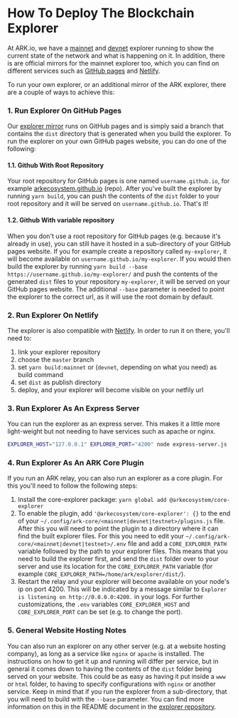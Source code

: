# How To Deploy The Blockchain Explorer

At ARK.io, we have a [mainnet](https://explorer.ark.io) and [devnet](https://dexplorer.ark.io) explorer running to show the current state of the network and what is happening on it. In addition, there is are official mirrors for the mainnet explorer too, which you can find on different services such as [GitHub pages](https://arkecosystem.github.io/explorer/) and [Netlify](https://ark-explorer.netlify.com/#/).

To run your own explorer, or an additional mirror of the ARK explorer, there are a couple of ways to achieve this:

### 1. Run Explorer On GitHub Pages

Our [explorer mirror](https://arkecosystem.github.io/explorer/) runs on GitHub pages and is simply said a branch that contains the `dist` directory that is generated when you build the explorer. To run the explorer on your own GitHub pages website, you can do one of the following:

#### 1.1. Github With Root Repository

Your root repository for GitHub pages is one named `username.github.io`, for example [arkecosystem.github.io](https://github.com/ArkEcosystem/arkecosystem.github.io) \(repo\). After you've built the explorer by running `yarn build`, you can push the contents of the `dist` folder to your root repository and it will be served on `username.github.io`. That's it!

#### 1.2. Github With variable repository

When you don't use a root repository for GitHub pages \(e.g. because it's already in use\), you can still have it hosted in a sub-directory of your GitHub pages website. If you for example create a repository called `my-explorer`, it will become available on `username.github.io/my-explorer`. If you would then build the explorer by running `yarn build --base https://username.github.io/my-explorer/` and push the contents of the generated `dist` files to your repository `my-explorer`, it will be served on your GitHub pages website. The additional `--base` parameter is needed to point the explorer to the correct url, as it will use the root domain by default.

### 2. Run Explorer On Netlify

The explorer is also compatible with [Netlify](https://www.netlify.com). In order to run it on there, you'll need to:

1. link your explorer repository
2. choose the `master` branch
3. set `yarn build:mainnet` or \(`devnet`, depending on what you need\) as build command
4. set `dist` as publish directory
5. deploy, and your explorer will become visible on your netfily url

### 3. Run Explorer As An Express Server

You can run the explorer as an express server. This makes it a little more light-weight but not needing to have services such as apache or nginx.

```bash
EXPLORER_HOST="127.0.0.1" EXPLORER_PORT="4200" node express-server.js
```

### 4. Run Explorer As An ARK Core Plugin

If you run an ARK relay, you can also run an explorer as a core plugin. For this you'll need to follow the following steps:

1. Install the core-explorer package: `yarn global add @arkecosystem/core-explorer`
2. To enable the plugin, add `'@arkecosystem/core-explorer': {}` to the end of your `~/.config/ark-core/<mainnet|devnet|testnet>/plugins.js` file. After this you will need to point the plugin to a directory where it can find the built explorer files. For this you need to edit your `~/.config/ark-core/<mainnet|devnet|testnet>/.env` file and add a `CORE_EXPLORER_PATH` variable followed by the path to your explorer files. This means that you need to build the explorer first, and send the `dist` folder over to your server and use its location for the `CORE_EXPLORER_PATH` variable \(for example `CORE_EXPLORER_PATH=/home/ark/explorer/dist/`\).
3. Restart the relay and your explorer will become available on your node's ip on port 4200. This will be indicated by a message similar to `Explorer is listening on http://0.0.0.0:4200.` in your logs. For further customizations, the `.env` variables `CORE_EXPLORER_HOST` and `CORE_EXPLORER_PORT` can be set \(e.g. to change the port\).

### 5. General Website Hosting Notes

You can also run an explorer on any other server \(e.g. at a website hosting company\), as long as a service like `nginx` or `apache` is installed. The instructions on how to get it up and running will differ per service, but in general it comes down to having the contents of the `dist` folder being served on your website. This could be as easy as having it put inside a `www` or `html` folder, to having to specify configurations with `nginx` or another service. Keep in mind that if you run the explorer from a sub-directory, that you will need to build with the `--base` parameter. You can find more information on this in the README document in the [explorer repository](https://github.com/ArkEcosystem/explorer).



